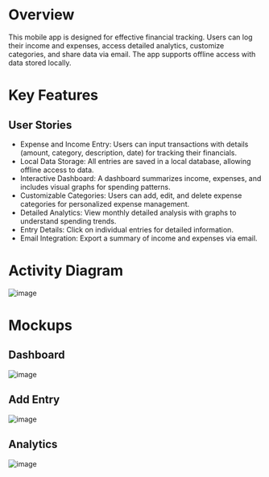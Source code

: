 # Overview
This mobile app is designed for effective financial tracking. Users can log their income and expenses, access detailed analytics, customize categories, and share data via email. The app supports offline access with data stored locally.

# Key Features
## User Stories
- Expense and Income Entry: Users can input transactions with details (amount, category, description, date) for tracking their financials.
- Local Data Storage: All entries are saved in a local database, allowing offline access to data.
- Interactive Dashboard: A dashboard summarizes income, expenses, and includes visual graphs for spending patterns.
- Customizable Categories: Users can add, edit, and delete expense categories for personalized expense management.
- Detailed Analytics: View monthly detailed analysis with graphs to understand spending trends.
- Entry Details: Click on individual entries for detailed information.
- Email Integration: Export a summary of income and expenses via email.

# Activity Diagram
![image](https://github.com/user-attachments/assets/5236c100-1d77-4b99-9607-a8d2c7cf1749)

# Mockups
## Dashboard
![image](https://github.com/user-attachments/assets/cb039501-888a-4f03-98b9-2e8f2364eba7)

## Add Entry
![image](https://github.com/user-attachments/assets/a4e75369-402f-4cea-b105-39b762c685a5)

## Analytics
![image](https://github.com/user-attachments/assets/f17cd369-7638-4d68-ac04-cc240b8264bc)
